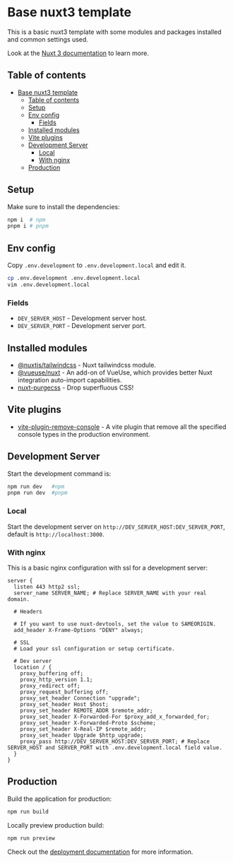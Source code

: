 # Base nuxt3 template

This is a basic nuxt3 template with some modules and packages installed and common settings used.

Look at the [Nuxt 3 documentation](https://nuxt.com/docs/getting-started/introduction) to learn more.

## Table of contents

- [Base nuxt3 template](#base-nuxt3-template)
  - [Table of contents](#table-of-contents)
  - [Setup](#setup)
  - [Env config](#env-config)
    - [Fields](#fields)
  - [Installed modules](#installed-modules)
  - [Vite plugins](#vite-plugins)
  - [Development Server](#development-server)
    - [Local](#local)
    - [With nginx](#with-nginx)
  - [Production](#production)

## Setup

Make sure to install the dependencies:

```bash
npm i  # npm
pnpm i # pnpm
```

## Env config

Copy `.env.development` to `.env.development.local` and edit it.

```bash
cp .env.development .env.development.local
vim .env.development.local
```

### Fields
- `DEV_SERVER_HOST` - Development server host.
- `DEV_SERVER_PORT` - Development server port.

## Installed modules
- [@nuxtjs/tailwindcss](https://tailwindcss.nuxtjs.org) - Nuxt tailwindcss module.
- [@vueuse/nuxt](https://vueuse.org/nuxt/README.html) - An add-on of VueUse, which provides better Nuxt integration auto-import capabilities.
- [nuxt-purgecss](https://nuxt.com/modules/purgecss) - Drop superfluous CSS!

## Vite plugins
- [vite-plugin-remove-console](https://www.npmjs.com/package/vite-plugin-remove-console) - A vite plugin that remove all the specified console types in the production environment.

## Development Server

Start the development command is:

```bash
npm run dev   #npm
pnpm run dev  #pnpm
```

### Local

Start the development server on `http://DEV_SERVER_HOST:DEV_SERVER_PORT`, default is `http://localhost:3000`.

### With nginx

This is a basic nginx configuration with ssl for a development server:

```nginx
server {
  listen 443 http2 ssl;
  server_name SERVER_NAME; # Replace SERVER_NAME with your real domain.

  # Headers

  # If you want to use nuxt-devtools, set the value to SAMEORIGIN.
  add_header X-Frame-Options "DENY" always;

  # SSL
  # Load your ssl configuration or setup certificate.

  # Dev server
  location / {
    proxy_buffering off;
    proxy_http_version 1.1;
    proxy_redirect off;
    proxy_request_buffering off;
    proxy_set_header Connection "upgrade";
    proxy_set_header Host $host;
    proxy_set_header REMOTE_ADDR $remote_addr;
    proxy_set_header X-Forwarded-For $proxy_add_x_forwarded_for;
    proxy_set_header X-Forwarded-Proto $scheme;
    proxy_set_header X-Real-IP $remote_addr;
    proxy_set_header Upgrade $http_upgrade;
    proxy_pass http://DEV_SERVER_HOST:DEV_SERVER_PORT; # Replace SERVER_HOST and SERVER_PORT with .env.development.local field value.
  }
}
```

## Production

Build the application for production:

```bash
npm run build
```

Locally preview production build:

```bash
npm run preview
```

Check out the [deployment documentation](https://nuxt.com/docs/getting-started/deployment) for more information.
